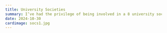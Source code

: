 ```yaml
---
title: University Societies
summary: I’ve had the privilege of being involved in a 8 university societies so far, from tech-focused groups to leadership and community-driven initiatives — all which shaped my university journey in a way that goes beyond the classroom.
date: 2024-10-30
cardimage: socs1.jpg
---
```

